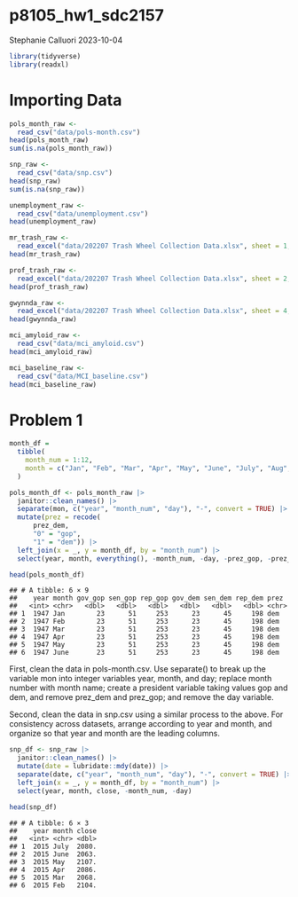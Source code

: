 p8105_hw1_sdc2157
================
Stephanie Calluori
2023-10-04

``` r
library(tidyverse)
library(readxl)
```

# Importing Data

``` r
pols_month_raw <- 
  read_csv("data/pols-month.csv")
head(pols_month_raw)
sum(is.na(pols_month_raw))

snp_raw <-
  read_csv("data/snp.csv")
head(snp_raw)
sum(is.na(snp_raw))

unemployment_raw <-
  read_csv("data/unemployment.csv")
head(unemployment_raw)

mr_trash_raw <-
  read_excel("data/202207 Trash Wheel Collection Data.xlsx", sheet = 1, range = "A2:N549")
head(mr_trash_raw)

prof_trash_raw <-
  read_excel("data/202207 Trash Wheel Collection Data.xlsx", sheet = 2, range = "A2:M96")
head(prof_trash_raw)

gwynnda_raw <-
  read_excel("data/202207 Trash Wheel Collection Data.xlsx", sheet = 4, range = "A2:K108")
head(gwynnda_raw)

mci_amyloid_raw <-
  read_csv("data/mci_amyloid.csv")
head(mci_amyloid_raw)

mci_baseline_raw <- 
  read_csv("data/MCI_baseline.csv")
head(mci_baseline_raw)
```

# Problem 1

``` r
month_df = 
  tibble(
    month_num = 1:12,
    month = c("Jan", "Feb", "Mar", "Apr", "May", "June", "July", "Aug", "Sept", "Oct", "Nov", "Dec")
  )

pols_month_df <- pols_month_raw |>
  janitor::clean_names() |> 
  separate(mon, c("year", "month_num", "day"), "-", convert = TRUE) |> 
  mutate(prez = recode(
      prez_dem, 
      "0" = "gop", 
      "1" = "dem")) |> 
  left_join(x = _, y = month_df, by = "month_num") |> 
  select(year, month, everything(), -month_num, -day, -prez_gop, -prez_dem)

head(pols_month_df)
```

    ## # A tibble: 6 × 9
    ##    year month gov_gop sen_gop rep_gop gov_dem sen_dem rep_dem prez 
    ##   <int> <chr>   <dbl>   <dbl>   <dbl>   <dbl>   <dbl>   <dbl> <chr>
    ## 1  1947 Jan        23      51     253      23      45     198 dem  
    ## 2  1947 Feb        23      51     253      23      45     198 dem  
    ## 3  1947 Mar        23      51     253      23      45     198 dem  
    ## 4  1947 Apr        23      51     253      23      45     198 dem  
    ## 5  1947 May        23      51     253      23      45     198 dem  
    ## 6  1947 June       23      51     253      23      45     198 dem

First, clean the data in pols-month.csv. Use separate() to break up the
variable mon into integer variables year, month, and day; replace month
number with month name; create a president variable taking values gop
and dem, and remove prez_dem and prez_gop; and remove the day variable.

Second, clean the data in snp.csv using a similar process to the above.
For consistency across datasets, arrange according to year and month,
and organize so that year and month are the leading columns.

``` r
snp_df <- snp_raw |>
  janitor::clean_names() |> 
  mutate(date = lubridate::mdy(date)) |> 
  separate(date, c("year", "month_num", "day"), "-", convert = TRUE) |> 
  left_join(x = _, y = month_df, by = "month_num") |> 
  select(year, month, close, -month_num, -day)

head(snp_df)
```

    ## # A tibble: 6 × 3
    ##    year month close
    ##   <int> <chr> <dbl>
    ## 1  2015 July  2080.
    ## 2  2015 June  2063.
    ## 3  2015 May   2107.
    ## 4  2015 Apr   2086.
    ## 5  2015 Mar   2068.
    ## 6  2015 Feb   2104.
